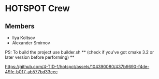 # HOTSPOT Crew

## Members
- Ilya Koltsov
- Alexander Smirnov

PS: To build the project use builder.sh ** (check if you've got cmake 3.2 or later version before performing) **

https://github.com/4-TID-1/hotspot/assets/104390080/437b9690-f4de-49fe-b017-ab577bd33cec



